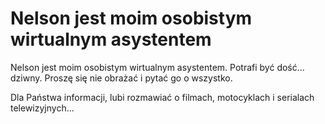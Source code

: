 
# Nelson jest moim osobistym wirtualnym asystentem  

Nelson jest moim osobistym wirtualnym asystentem. Potrafi być dość... dziwny. Proszę się nie obrażać i pytać go o wszystko.

Dla Państwa informacji, lubi rozmawiać o filmach, motocyklach i serialach telewizyjnych... 